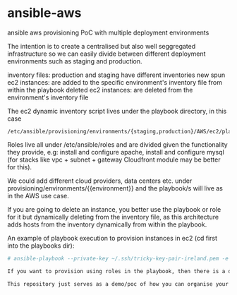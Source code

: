 # ansible-aws
ansible aws provisioning PoC with multiple deployment environments

The intention is to create a centralised but also well seggregated infrastructure so we can easily divide between different deployment environments such as staging and production.

inventory files: production and staging have different inventories
new spun ec2 instances: are added to the specific environment's inventory file from within the playbook
deleted ec2 instances: are deleted from the environment's inventory file

The ec2 dynamic inventory script lives under the playbook directory, in this case
```
/etc/ansible/provisioning/environments/{staging,production}/AWS/ec2/playbooks
```

Roles live all under /etc/ansible/roles and are divided given the functionality they provide, e.g: install and configure apache, install and configure mysql (for stacks like vpc + subnet + gateway Cloudfront module may be better for this).

We could add different cloud providers, data centers etc. under provisioning/environments/{{environment}} and the playbook/s will live as in the AWS use case.

If you are going to delete an instance, you better use the playbook or role for it but dynamically deleting from the inventory file, as this architecture adds hosts from the inventory dynamically from within the playbook.

An example of playbook execution to provision instances in ec2 (cd first into the playbooks dir):
```bash
# ansible-playbook --private-key ~/.ssh/tricky-key-pair-ireland.pem -e "env=staging" -vvvv create_instance.yml

If you want to provision using roles in the playbook, then there is a demo role under the roles/ directory taken from http://allandenot.com/devops/2015/01/31/provisioning-ec2-hosts-with-ansible.html

This repository just serves as a demo/poc of how you can organise your AWS's (and other cloud providers) Ansible code, avoiding decentralisation and providing a fair structure to let you scale your environments. Appart from that, the create_instance.yml playbook is fully functional :)





